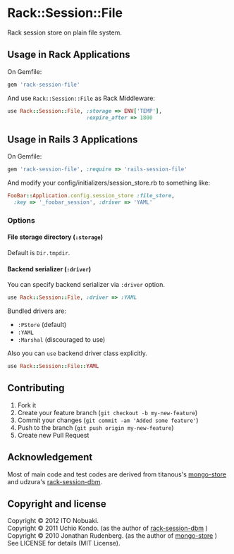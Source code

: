 # Rack::Session::File

Rack session store on plain file system.

## Usage in Rack Applications

On Gemfile:

```ruby
gem 'rack-session-file'
```

And use `Rack::Session::File` as Rack Middleware:

```ruby
use Rack::Session::File, :storage => ENV['TEMP'],
                         :expire_after => 1800
```

## Usage in Rails 3 Applications

On Gemfile:

```ruby
gem 'rack-session-file', :require => 'rails-session-file'
```

And modify your config/initializers/session_store.rb to something like:

```ruby
FooBar::Application.config.session_store :file_store,
  :key => '_foobar_session', :driver => 'YAML'
```

### Options

#### File storage directory (`:storage`)

Default is `Dir.tmpdir`.

#### Backend serializer (`:driver`)

You can specify backend serializer via `:driver` option.

```ruby
use Rack::Session::File, :driver => :YAML
```

Bundled drivers are:

* `:PStore` (default)
* `:YAML`
* `:Marshal` (discouraged to use)

Also you can `use` backend driver class explicitly.

```ruby
use Rack::Session::File::YAML
```

## Contributing

1. Fork it
2. Create your feature branch (`git checkout -b my-new-feature`)
3. Commit your changes (`git commit -am 'Added some feature'`)
4. Push to the branch (`git push origin my-new-feature`)
5. Create new Pull Request

## Acknowledgement

Most of main code and test codes are derived from
titanous's [mongo-store](https://github.com/titanous/mongo-store)
and udzura's [rack-session-dbm](https://github.com/udzura/rack-session-dbm).

## Copyright and license

Copyright © 2012 ITO Nobuaki.  
Copyright © 2011 Uchio Kondo. (as the author of
  [rack-session-dbm](https://github.com/udzura/rack-session-dbm) )  
Copyright © 2010 Jonathan Rudenberg. (as the author of
  [mongo-store](https://github.com/titanous/mongo-store) )  
See LICENSE for details (MIT License).
